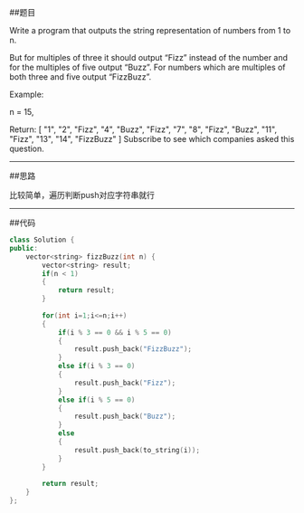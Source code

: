 ##题目

Write a program that outputs the string representation of numbers from 1 to n.

But for multiples of three it should output “Fizz” instead of the number and for the multiples of five output “Buzz”. For numbers which are multiples of both three and five output “FizzBuzz”.

Example:

n = 15,

Return:
[
    "1",
    "2",
    "Fizz",
    "4",
    "Buzz",
    "Fizz",
    "7",
    "8",
    "Fizz",
    "Buzz",
    "11",
    "Fizz",
    "13",
    "14",
    "FizzBuzz"
]
Subscribe to see which companies asked this question.

------

##思路

比较简单，遍历判断push对应字符串就行

------

##代码

```cpp
class Solution {
public:
    vector<string> fizzBuzz(int n) {
        vector<string> result;
        if(n < 1)
        {
            return result;
        }
        
        for(int i=1;i<=n;i++)
        {
            if(i % 3 == 0 && i % 5 == 0)
            {
                result.push_back("FizzBuzz");
            }
            else if(i % 3 == 0)
            {
                result.push_back("Fizz");
            }
            else if(i % 5 == 0)
            {
                result.push_back("Buzz");
            }
            else
            {
                result.push_back(to_string(i));
            }
        }
        
        return result;
    }
};
```